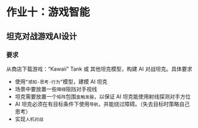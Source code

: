 # 作业十：游戏智能
## 坦克对战游戏AI设计 
### 要求
从商店下载游戏：“Kawaii” Tank 或 其他坦克模型，构建 AI 对战坦克。具体要求
- 使用`“感知-思考-行为”`模型，建模 AI 坦克
- 场景中要放置一些`障碍`阻挡对手视线
- 坦克需要放置一个`矩阵`包围`盒触发器`，以保证 AI 坦克能使用射线探测对手方位
- AI 坦克必须在有目标条件下使用`导航`，并能绕过障碍。（失去目标时策略自己思考）
- 实现`人机对战`